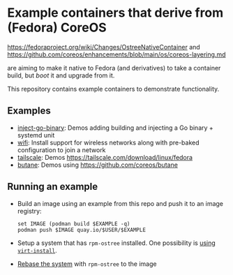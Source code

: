 # Example containers that derive from (Fedora) CoreOS

https://fedoraproject.org/wiki/Changes/OstreeNativeContainer
and https://github.com/coreos/enhancements/blob/main/os/coreos-layering.md

are aiming to make it native to Fedora (and derivatives)
to take a container build, but *boot* it and upgrade from it.

This repository contains example containers to demonstrate
functionality.

## Examples

- [inject-go-binary](inject-go-binary/): Demos adding building and injecting a Go binary + systemd unit
- [wifi](wifi/): Install support for wireless networks along with pre-baked configuration to join a network
- [tailscale](tailscale/): Demos https://tailscale.com/download/linux/fedora
- [butane](butane/): Demos using https://github.com/coreos/butane

## Running an example

- Build an image using an example from this repo and push it to an image registry:
  ```
  set IMAGE (podman build $EXAMPLE -q)
  podman push $IMAGE quay.io/$USER/$EXAMPLE
  ```

- Setup a system that has `rpm-ostree` installed. One possibility is [using `virt-install`](https://docs.fedoraproject.org/en-US/fedora-coreos/getting-started/#_booting_on_a_local_hypervisor_libvirt_example).


- [Rebase the system](https://coreos.github.io/rpm-ostree/container/#rebasing-a-client-system) with `rpm-ostree` to the image
